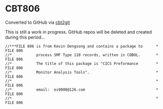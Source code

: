 # CBT806
Converted to GitHub via [cbt2git](https://github.com/wizardofzos/cbt2git)

This is still a work in progress. GitHub repos will be deleted and created during this period...

```
//***FILE 806 is from Kevin Dengsong and contains a package to      *   FILE 806
//*           process SMF Type 110 records, written in COBOL.       *   FILE 806
//*           The title of this package is "CICS Preformance        *   FILE 806
//*           Monitor Analysis Tools".                              *   FILE 806
//*                                                                 *   FILE 806
//*           email:  es9000@126.com                                *   FILE 806
//*                                                                 *   FILE 806
```
